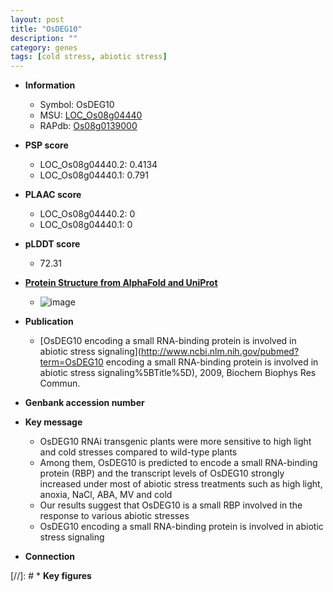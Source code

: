 ```yaml
---
layout: post
title: "OsDEG10"
description: ""
category: genes
tags: [cold stress, abiotic stress]
---
```


* **Information**  
    + Symbol: OsDEG10  
    + MSU: [LOC_Os08g04440](http://rice.plantbiology.msu.edu/cgi-bin/ORF_infopage.cgi?orf=LOC_Os08g04440)  
    + RAPdb: [Os08g0139000](http://rapdb.dna.affrc.go.jp/viewer/gbrowse_details/irgsp1?name=Os08g0139000)  

* **PSP score**  
    + LOC_Os08g04440.2: 0.4134 
    + LOC_Os08g04440.1: 0.791 

* **PLAAC score**  
    + LOC_Os08g04440.2: 0 
    + LOC_Os08g04440.1: 0 

* **pLDDT score**
    + 72.31

* **[Protein Structure from AlphaFold and UniProt](https://www.uniprot.org/uniprotkb/Q6ZKI2/entry#structure)**
    + ![image](https://ricepsp.github.io/images/Q6/AF-Q6ZKI2-F1.png)

* **Publication**  
    + [OsDEG10 encoding a small RNA-binding protein is involved in abiotic stress signaling](http://www.ncbi.nlm.nih.gov/pubmed?term=OsDEG10 encoding a small RNA-binding protein is involved in abiotic stress signaling%5BTitle%5D), 2009, Biochem Biophys Res Commun.

* **Genbank accession number**  

* **Key message**  
    + OsDEG10 RNAi transgenic plants were more sensitive to high light and cold stresses compared to wild-type plants
    + Among them, OsDEG10 is predicted to encode a small RNA-binding protein (RBP) and the transcript levels of OsDEG10 strongly increased under most of abiotic stress treatments such as high light, anoxia, NaCl, ABA, MV and cold
    + Our results suggest that OsDEG10 is a small RBP involved in the response to various abiotic stresses
    + OsDEG10 encoding a small RNA-binding protein is involved in abiotic stress signaling

* **Connection**  

[//]: # * **Key figures**  


